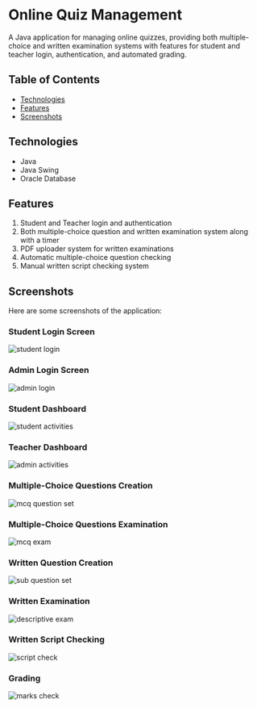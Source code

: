 # Online Quiz Management

A Java application for managing online quizzes, providing both multiple-choice and written examination systems with features for student and teacher login, authentication, and automated grading.

## Table of Contents

- [Technologies](#technologies)
- [Features](#features)
- [Screenshots](#screenshots)

## Technologies

- Java
- Java Swing
- Oracle Database

## Features

1. Student and Teacher login and authentication
2. Both multiple-choice question and written examination system along with a timer
3. PDF uploader system for written examinations
4. Automatic multiple-choice question checking
5. Manual written script checking system

## Screenshots

Here are some screenshots of the application:

### Student Login Screen
![student login](https://user-images.githubusercontent.com/92980057/195974049-cea5ad16-6beb-48f1-a7ed-e3b24ede18bc.jpeg)

### Admin Login Screen
![admin login](https://user-images.githubusercontent.com/92980057/195974037-1b5ab042-75d9-4b7e-bdc2-ee916de9db50.jpeg)

### Student Dashboard
![student activities](https://user-images.githubusercontent.com/92980057/195974046-eb7c7a01-6b6f-4907-ac89-37cbe443c68e.jpeg)

### Teacher Dashboard
![admin activities](https://user-images.githubusercontent.com/92980057/195974036-084dce16-dbd5-460f-949b-1dec45975db4.jpeg)

### Multiple-Choice Questions Creation
![mcq question set](https://user-images.githubusercontent.com/92980057/195974043-399cd7a0-ffb0-4340-8668-9694879a0704.jpeg)
### Multiple-Choice Questions Examination
![mcq exam](https://user-images.githubusercontent.com/92980057/195974042-6c9bd847-cc6f-4f8c-ad9a-14955897f79a.jpeg)

### Written Question Creation
![sub question set](https://user-images.githubusercontent.com/92980057/195974051-358cb526-1d38-4241-b7b7-fa06f4c14f28.jpeg)

### Written Examination
![descriptive exam](https://user-images.githubusercontent.com/92980057/195974038-902b04a7-7b22-4c96-8c80-9921646e417e.jpeg)

### Written Script Checking
![script check](https://user-images.githubusercontent.com/92980057/195974045-bbd72034-bab1-4e09-944e-df8ecbb36993.jpeg)




### Grading 
![marks check](https://user-images.githubusercontent.com/92980057/195974041-9324e2d7-d7f8-4c22-b1f4-aa332ecdeb98.jpeg)


